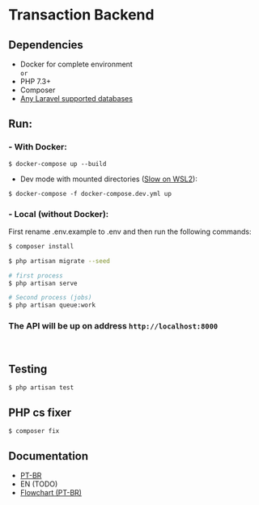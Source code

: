 # Transaction Backend
## Dependencies
- Docker for complete environment\
`or`
- PHP 7.3+
- Composer
- [Any Laravel supported databases](https://laravel.com/docs/8.x/database#introduction)
## Run:
### - With Docker:
```
$ docker-compose up --build
```
- Dev mode with mounted directories ([Slow on WSL2](https://github.com/microsoft/WSL/issues/4197#issuecomment-604592340)):
```
$ docker-compose -f docker-compose.dev.yml up
```

### - Local (without Docker):
First rename .env.example to .env and then run the following commands:
```bash
$ composer install

$ php artisan migrate --seed

# first process
$ php artisan serve

# Second process (jobs)
$ php artisan queue:work
```

### **The API will be up on address `http://localhost:8000`**
<br>

## Testing
```
$ php artisan test
```

## PHP cs fixer
```
$ composer fix
```

## Documentation
* [PT-BR](./docs/Documentation-pt_BR.pdf)
* EN (TODO)
* [Flowchart (PT-BR)](./docs/fluxograma.png)